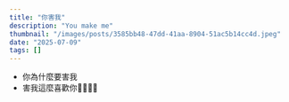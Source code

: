 ```yaml
---
title: "你害我"
description: "You make me"
thumbnail: "/images/posts/3585bb48-47dd-41aa-8904-51ac5b14cc4d.jpeg"
date: "2025-07-09"
tags: []
---
```

- 你為什麼要害我
- 害我這麼喜歡你🤬🤬😭😭
